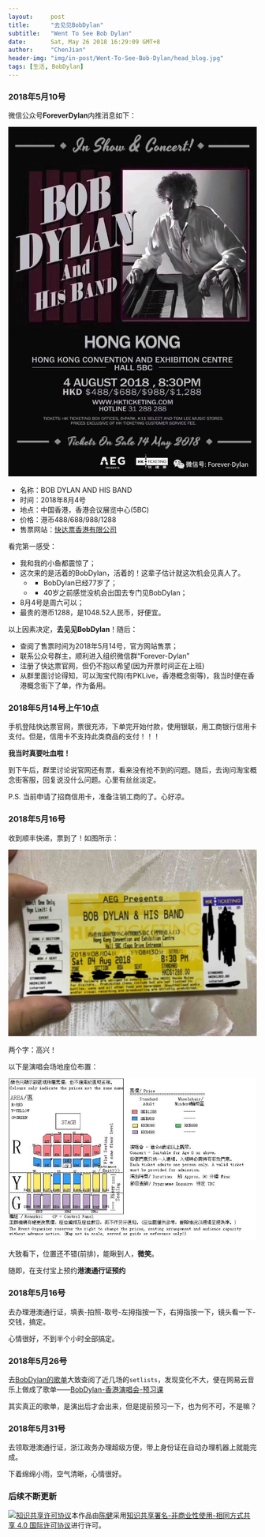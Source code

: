```yaml
---
layout:     post
title:      "去见见BobDylan"
subtitle:   "Went To See Bob Dylan"
date:       Sat, May 26 2018 16:29:09 GMT+8
author:     "ChenJian"
header-img: "img/in-post/Went-To-See-Bob-Dylan/head_blog.jpg"
tags: [生活, BobDylan]
---
```


### 2018年5月10号

微信公众号**ForeverDylan**内推消息如下：

![BobDylan海报](/img/in-post/Went-To-See-Bob-Dylan/BobDylan_poster.jpg)

- 名称：BOB DYLAN AND HIS BAND
- 时间：2018年8月4号
- 地点：中国香港，香港会议展览中心(5BC)
- 价格：港币488/688/988/1288
- 售票网站：[快达票香港有限公司](http://www.hkticketing.com/)

看完第一感受：

- 我和我的小鱼都震惊了；
- 这次来的是活着的BobDylan，活着的！这辈子估计就这次机会见真人了。
	- - BobDylan已经77岁了；
	- - 40岁之前感觉没机会出国去专门见BobDylan；
- 8月4号是周六可以；
- 最贵的港币1288，是1048.52人民币，好便宜。

以上因素决定，**去见见BobDylan**！随后：

- 查阅了售票时间为2018年5月14号，官方网站售票；
- 联系公众号群主，顺利进入组织微信群“Forever-Dylan”
- 注册了快达票官网，但仍不抱以希望(因为开票时间正在上班)
- 从群里面讨论得知，可以淘宝代购(有PKLive，香港概念街等)，我当时便在香港概念街下了单，作为备用。


### 2018年5月14号上午10点

手机登陆快达票官网，票很充沛，下单完开始付款，使用银联，用工商银行信用卡支付。但是，信用卡不支持此类商品的支付！！！

**我当时真要吐血啦！**

到下午后，群里讨论说官网还有票，看来没有抢不到的问题。随后，去询问淘宝概念街客服，回复说没什么问题。心里有丝丝淡定。

P.S. 当前申请了招商信用卡，准备注销工商的了。心好凉。

### 2018年5月16号

收到顺丰快递，票到了！如图所示：

![BobDylan票](/img/in-post/Went-To-See-Bob-Dylan/BobDylan_ticket.jpg)

两个字：高兴！

以下是演唱会场地座位布置：

![BobDylan位置](/img/in-post/Went-To-See-Bob-Dylan/BobDylan_seat.jpg)

大致看下，位置还不错(前排)，能瞅到人，**微笑**。

随即，在支付宝上预约**港澳通行证预约**

### 2018年5月16号

去办理港澳通行证，填表-拍照-取号-左拇指按一下，右拇指按一下，镜头看一下-交钱，搞定。

心情很好，不到半个小时全部搞定。

### 2018年5月26号

去[BobDylan的歌单](http://www.bobdylan.com/setlists)大致查阅了近几场的`setlists`，发现变化不大，便在网易云音乐上做成了歌单——[BobDylan-香港演唱会-预习课](http://music.163.com/#/m/playlist?id=2241564764)

其实真正的歌单，是演出后才会出来，但是提前预习一下，也为何不可，不是嘛？

<div
    class="aplayer"
    data-id="2241564764"
    data-server="netease"
    data-type="playlist">
</div>

### 2018年5月31号

去领取港澳通行证，浙江政务办理超级方便，带上身份证在自动办理机器上就能完成。

下着绵绵小雨，空气清晰，心情很好。

### 后续不断更新


<a rel="license" href="http://creativecommons.org/licenses/by-nc-sa/4.0/"><img alt="知识共享许可协议" style="border-width:0" src="https://i.creativecommons.org/l/by-nc-sa/4.0/88x31.png" /></a>本作品由<a xmlns:cc="http://creativecommons.org/ns#" href="https://o-my-chenjian.com/2018/05/26/Went-To-See-Bob-Dylan/" property="cc:attributionName" rel="cc:attributionURL">陈健</a>采用<a rel="license" href="http://creativecommons.org/licenses/by-nc-sa/4.0/">知识共享署名-非商业性使用-相同方式共享 4.0 国际许可协议</a>进行许可。









